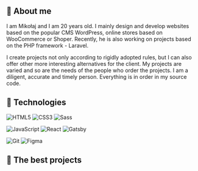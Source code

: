 ## 🙍 About me

I am Mikołaj and I am 20 years old. I mainly design and develop websites based on the popular CMS WordPress, online stores based on WooCommerce or Shoper. Recently, he is also working on projects based on the PHP framework - Laravel.

I create projects not only according to rigidly adopted rules, but I can also offer other more interesting alternatives for the client. My projects are varied and so are the needs of the people who order the projects. I am a diligent, accurate and timely person. Everything is in order in my source code.

## 🔧 Technologies

![HTML5](https://img.shields.io/badge/-HTML5-E34F26?style=flat-square&logo=html5&logoColor=white)
![CSS3](https://img.shields.io/badge/-CSS3-1572B6?style=flat-square&logo=css3)
![Sass](https://img.shields.io/badge/-Sass-black?style=flat-square&logo=Sass&logoColor=pink)

![JavaScript](https://img.shields.io/badge/-JavaScript-black?style=flat-square&logo=javascript)
![React](https://img.shields.io/badge/-React-black?style=flat-square&logo=react)
![Gatsby](https://img.shields.io/badge/-Gatsby-purple?style=flat-square&logo=Gatsby&logoColor=white)

![Git](https://img.shields.io/badge/-Git-black?style=flat-square&logo=git)
![Figma](https://img.shields.io/badge/-Figma-gray?style=flat-square&logo=Figma)

## 📕 The best projects
